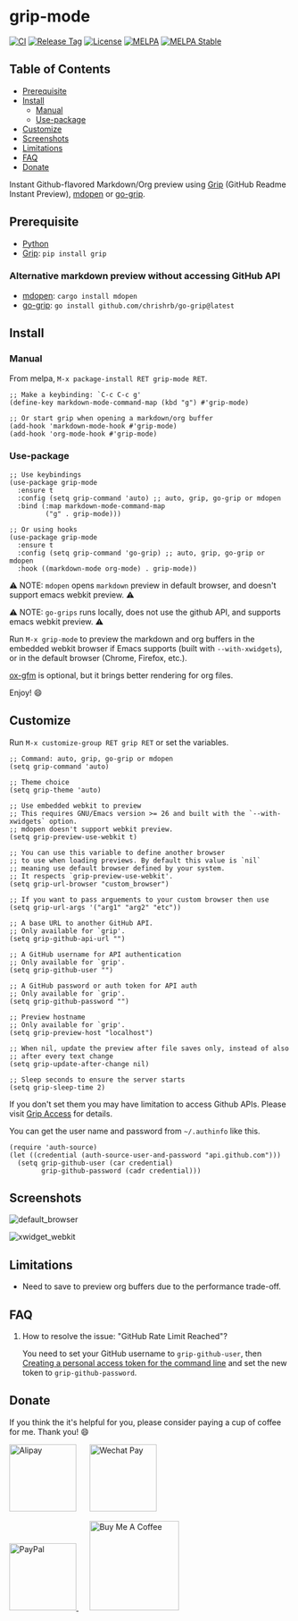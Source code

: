 # grip-mode

[![CI](https://github.com/seagle0128/grip-mode/actions/workflows/ci.yml/badge.svg)](https://github.com/seagle0128/grip-mode/actions/workflows/ci.yml)
[![Release Tag](https://img.shields.io/github/tag/seagle0128/grip-mode.svg?label=releases)](https://github.com/seagle0128/grip-mode/releases)
[![License](http://img.shields.io/:License-GPL3-blue.svg)](License)
[![MELPA](https://melpa.org/packages/grip-mode-badge.svg)](https://melpa.org/#/grip-mode)
[![MELPA Stable](https://stable.melpa.org/packages/grip-mode-badge.svg)](https://stable.melpa.org/#/grip-mode)

<!-- markdown-toc start - Don't edit this section. Run M-x markdown-toc-refresh-toc -->

## Table of Contents

- [Prerequisite](#prerequisite)
- [Install](#install)
  - [Manual](#manual)
  - [Use-package](#use-package)
- [Customize](#customize)
- [Screenshots](#screenshots)
- [Limitations](#limitations)
- [FAQ](#faq)
- [Donate](#donate)

<!-- markdown-toc end -->

Instant Github-flavored Markdown/Org preview using [Grip](https://github.com/joeyespo/grip)
(GitHub Readme Instant Preview), [mdopen](https://github.com/immanelg/mdopen) or [go-grip](https://github.com/chrishrb/go-grip).

## Prerequisite

- [Python](https://www.python.org/)
- [Grip](https://github.com/joeyespo/grip): `pip install grip`

### Alternative markdown preview without accessing GitHub API
- [mdopen](https://github.com/immanelg/mdopen): `cargo install mdopen`
- [go-grip](https://github.com/chrishrb/go-grip): `go install github.com/chrishrb/go-grip@latest`

## Install

### Manual

From melpa, `M-x package-install RET grip-mode RET`.

```emacs-lisp
;; Make a keybinding: `C-c C-c g'
(define-key markdown-mode-command-map (kbd "g") #'grip-mode)

;; Or start grip when opening a markdown/org buffer
(add-hook 'markdown-mode-hook #'grip-mode)
(add-hook 'org-mode-hook #'grip-mode)
```

### Use-package

```emacs-lisp
;; Use keybindings
(use-package grip-mode
  :ensure t
  :config (setq grip-command 'auto) ;; auto, grip, go-grip or mdopen
  :bind (:map markdown-mode-command-map
         ("g" . grip-mode)))

;; Or using hooks
(use-package grip-mode
  :ensure t
  :config (setq grip-command 'go-grip) ;; auto, grip, go-grip or mdopen
  :hook ((markdown-mode org-mode) . grip-mode))
```

⚠️ NOTE: `mdopen` opens `markdown` preview in default browser, and doesn't support emacs webkit preview. ⚠️

⚠️ NOTE: `go-grips` runs locally, does not use the github API, and supports emacs webkit preview. ⚠️

Run `M-x grip-mode` to preview the markdown and org buffers in the embedded
webkit browser if Emacs supports (built with `--with-xwidgets`), or in the
default browser (Chrome, Firefox, etc.).

[ox-gfm](https://github.com/larstvei/ox-gfm) is optional, but it brings better
rendering for org files.

Enjoy! :smile:

## Customize

Run `M-x customize-group RET grip RET` or set the variables.

```emacs-lisp
;; Command: auto, grip, go-grip or mdopen
(setq grip-command 'auto)

;; Theme choice
(setq grip-theme 'auto)

;; Use embedded webkit to preview
;; This requires GNU/Emacs version >= 26 and built with the `--with-xwidgets` option.
;; mdopen doesn't support webkit preview.
(setq grip-preview-use-webkit t)

;; You can use this variable to define another browser
;; to use when loading previews. By default this value is `nil`
;; meaning use default browser defined by your system.
;; It respects `grip-preview-use-webkit'.
(setq grip-url-browser "custom_browser")

;; If you want to pass arguements to your custom browser then use
(setq grip-url-args '("arg1" "arg2" "etc"))

;; A base URL to another GitHub API.
;; Only available for `grip'.
(setq grip-github-api-url "")

;; A GitHub username for API authentication
;; Only available for `grip'.
(setq grip-github-user "")

;; A GitHub password or auth token for API auth
;; Only available for `grip'.
(setq grip-github-password "")

;; Preview hostname
;; Only available for `grip'.
(setq grip-preview-host "localhost")

;; When nil, update the preview after file saves only, instead of also
;; after every text change
(setq grip-update-after-change nil)

;; Sleep seconds to ensure the server starts
(setq grip-sleep-time 2)
```

If you don't set them you may have limitation to access Github APIs. Please
visit [Grip Access](https://github.com/joeyespo/grip#access) for details.

You can get the user name and password from `~/.authinfo` like this.

```emacs-lisp
(require 'auth-source)
(let ((credential (auth-source-user-and-password "api.github.com")))
  (setq grip-github-user (car credential)
        grip-github-password (cadr credential)))
```

## Screenshots

![default_browser](https://user-images.githubusercontent.com/140797/62999172-28333480-bea0-11e9-86a3-10ef1be54c16.png "Preview in browser")

![xwidget_webkit](https://user-images.githubusercontent.com/140797/72371426-52369e80-373f-11ea-920a-5b6154852c57.png "Preview in embedded webkit")

## Limitations

- Need to save to preview org buffers due to the performance trade-off.

## FAQ

1. How to resolve the issue: "GitHub Rate Limit Reached"?

   You need to set your GitHub username to `grip-github-user`, then
   [Creating a personal access token for the command
   line](https://help.github.com/en/articles/creating-a-personal-access-token-for-the-command-line)
   and set the new token to `grip-github-password`.

## Donate

If you think the it's helpful for you, please consider paying a cup of coffee
for me. Thank you! :smile:

<img
src="https://user-images.githubusercontent.com/140797/65818854-44204900-e248-11e9-9cc5-3e6339587cd8.png"
alt="Alipay" width="120"/>
&nbsp;&nbsp;&nbsp;&nbsp;
<img
src="https://user-images.githubusercontent.com/140797/65818844-366ac380-e248-11e9-931c-4bd872d0566b.png"
alt="Wechat Pay" width="120"/>

<a href="https://paypal.me/seagle0128" target="_blank">
<img
src="https://www.paypalobjects.com/digitalassets/c/website/marketing/apac/C2/logos-buttons/optimize/44_Grey_PayPal_Pill_Button.png"
alt="PayPal" width="120" />
</a>
&nbsp;&nbsp;&nbsp;&nbsp;
<a href="https://www.buymeacoffee.com/s9giES1" target="_blank">
<img src="https://cdn.buymeacoffee.com/buttons/default-orange.png" alt="Buy Me A Coffee"
width="160"/>
</a>
